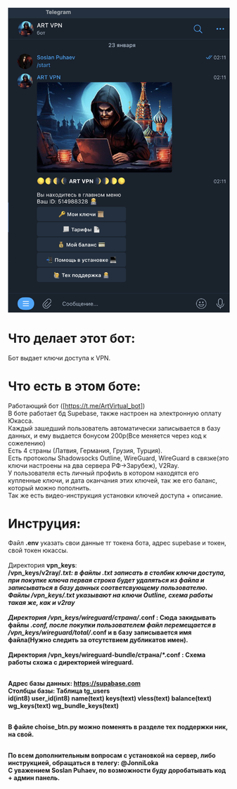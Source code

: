 ![Image alt](https://github.com/sos-puhaev/vpntgbot/blob/main/image.png)

# Что делает этот бот:

Бот выдает ключи доступа к VPN.

# Что есть в этом боте:
Работающий бот ([https://t.me/ArtVirtual_bot])</br>
В боте работает бд Supebase, также настроен на электронную оплату Юкасса.</br>
Каждый зашедший пользователь автоматически записывается в базу данных, и ему выдается бонусом 200р(Все меняется через код к сожелению)</br>
Есть 4 страны (Латвия, Германия, Грузия, Турция).</br>
Есть протоколы Shadowsocks Outline, WireGuard, WireGuard в связке(это ключи настроены на два сервера РФ->Зарубеж), V2Ray.</br>
У пользователя есть личный профиль в котором находятся его купленные ключи, и дата оканчания этих ключей, так же его баланс, который можно пополнить.</br>
Так же есть видео-инструкция установки ключей доступа + описание.</br>

# Инструция:</br>
Файл <b>.env</b> указать свои данные тг токена бота, адрес supebase и токен, свой токен юкассы.</br></br>
Директория <b>vpn_keys</b>:</br>
  <b>/vpn_keys/v2ray/*.txt:<b> в файлы *.txt записать в столбик ключи доступа, при покупке ключа первая строка будет удаляться из файла и записываться в базу данных соответсвующему пользователю.</br>
  <b>Файлы /vpn_keys/*.txt указывают на ключи Outline, схема работы такая же, как и v2ray</br></br>
Директория /vpn_keys/wireguard/страна/*.conf : Сюда закидывать файлы *.conf, после покупки пользователем файл перемещается в /vpn_keys/wireguard/total/*.conf и в базу записывается <b>имя файла</b>(Нужно следить за отсутствием дубликатов имен).</br></br>
Директория /vpn_keys/wireguard-bundle/страна/*.conf : Схема работы схожа с директорией wireguard.</br></br>

Адрес базы данных: https://supabase.com</br>
Столбцы базы: Таблица <b>tg_users</b></br>
              id(int8)  user_id(int8) name(text) keys(text) vless(text) balance(text) wg_keys(text) wg_bundle_keys(text)</br></br>

В файле choise_btn.py можно поменять в разделе тех поддержки ник, на свой.</br></br>

По всем дополнительным вопросам с установкой на сервер, либо инструкцией, обращаться в телегу: @JonniLoka</br>
С уважением Soslan Puhaev, по возможности буду доробатывать код + админ панель.
